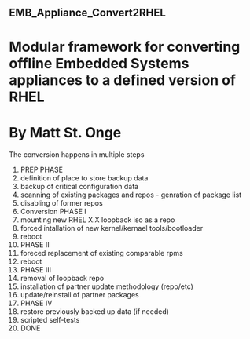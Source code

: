 ## EMB_Appliance_Convert2RHEL
# Modular framework for converting offline Embedded Systems appliances to a defined version of RHEL
# By Matt St. Onge




The conversion happens in multiple steps

1) PREP PHASE
2) definition of place to store backup data
3) backup of critical configuration data
4) scanning of existing packages and repos - genration of package list
5) disabling of former repos
6) Conversion PHASE I
7) mounting new RHEL X.X loopback iso as a repo
8) forced intallation of new kernel/kernael tools/bootloader
9) reboot
10) PHASE II
11) foreced replacement of existing comparable rpms
12) reboot
13) PHASE III
14) removal of loopback repo
15) installation of partner update methodology (repo/etc)
16) update/reinstall of partner packages
17) PHASE IV
18) restore previously backed up data (if needed)
19) scripted self-tests
20) DONE

